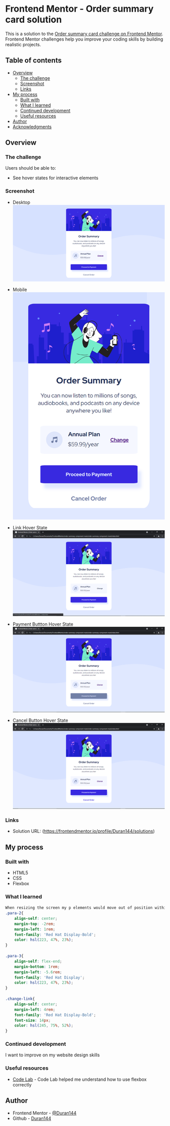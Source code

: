 # Frontend Mentor - Order summary card solution

This is a solution to the [Order summary card challenge on Frontend Mentor](https://www.frontendmentor.io/challenges/order-summary-component-QlPmajDUj). Frontend Mentor challenges help you improve your coding skills by building realistic projects. 

## Table of contents

- [Overview](#overview)
  - [The challenge](#the-challenge)
  - [Screenshot](#screenshot)
  - [Links](#links)
- [My process](#my-process)
  - [Built with](#built-with)
  - [What I learned](#what-i-learned)
  - [Continued development](#continued-development)
  - [Useful resources](#useful-resources)
- [Author](#author)
- [Acknowledgments](#acknowledgments)

## Overview

### The challenge

Users should be able to:

- See hover states for interactive elements

### Screenshot

- Desktop 
![](./images/screenshot.png)

- Mobile
![](./images/screenshot2.png)

- Link Hover State
![](./images/Screenshot5.png)

- Payment Buttton Hover State
![](./images/Screenshot3.png)

- Cancel Button Hover State
![](./images/Screenshot4.png)

### Links

- Solution URL: (https://frontendmentor.io/profile/Duran144/solutions)

## My process

### Built with

- HTML5
- CSS
- Flexbox

### What I learned

```css
When resizing the screen my p elements would move out of position within the payment box, I fixed it using some flexbox properties to keep it in place.
.para-2{
    align-self: center;
    margin-top: -2rem;
    margin-left: 1rem;
    font-family: 'Red Hat Display-Bold';
    color: hsl(223, 47%, 23%);
}

.para-3{
    align-self: flex-end;
    margin-bottom: 1rem;
    margin-left: -5.6rem;
    font-family: 'Red Hat Display';
    color: hsl(223, 47%, 23%);
}

.change-link{
    align-self: center;
    margin-left: 4rem;
    font-family: 'Red Hat Display-Bold';
    font-size: 14px;
    color: hsl(245, 75%, 52%);
}
```


### Continued development

I want to improve on my website design skills

### Useful resources

- [Code Lab](https://www.youtube.com) - Code Lab helped me understand how to use flexbox correctly


## Author

- Frontend Mentor - [@Duran144](https://www.frontendmentor.io/profile/Duran144)
- Github - [Duran144](https://www.github.com/Duran144)
